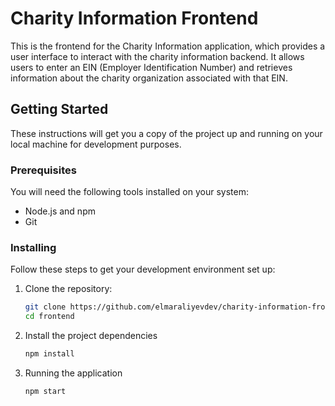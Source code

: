 # Charity Information Frontend

This is the frontend for the Charity Information application, which provides a user interface to interact with the charity information backend. It allows users to enter an EIN (Employer Identification Number) and retrieves information about the charity organization associated with that EIN.

## Getting Started

These instructions will get you a copy of the project up and running on your local machine for development purposes.

### Prerequisites

You will need the following tools installed on your system:

- Node.js and npm
- Git

### Installing

Follow these steps to get your development environment set up:

1. Clone the repository:

   ```bash
   git clone https://github.com/elmaraliyevdev/charity-information-frontend.git
   cd frontend
   
2. Install the project dependencies

   ```bash
   npm install

3. Running the application

   ```bash
   npm start